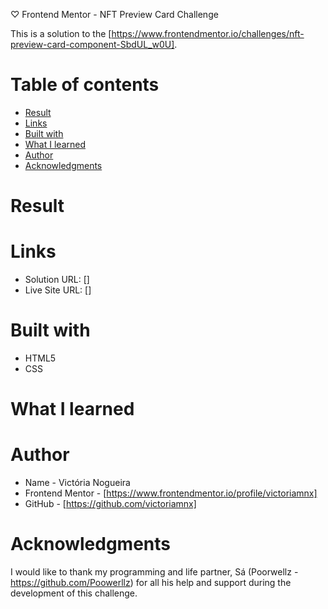 ♡ Frontend Mentor - NFT Preview Card Challenge

This is a solution to the [https://www.frontendmentor.io/challenges/nft-preview-card-component-SbdUL_w0U].

# Table of contents

- [Result](#result)
- [Links](#links)
- [Built with](#built-with)
- [What I learned](#what-i-learned)
- [Author](#author)
- [Acknowledgments](#acknowledgments)

# Result

# Links

- Solution URL: []
- Live Site URL: []

# Built with

- HTML5
- CSS

# What I learned

# Author

- Name - Victória Nogueira
- Frontend Mentor - [https://www.frontendmentor.io/profile/victoriamnx]
- GitHub - [https://github.com/victoriamnx]

# Acknowledgments

I would like to thank my programming and life partner, Sá (Poorwellz - https://github.com/Poowerllz) for all his help and support during the development of this challenge.
